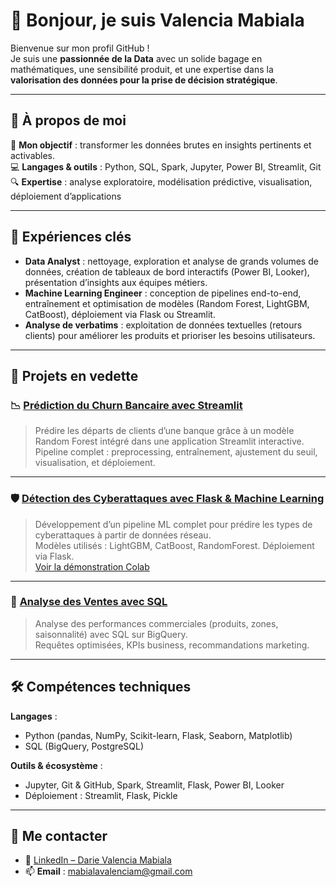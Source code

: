 # 👋 Bonjour, je suis Valencia Mabiala

Bienvenue sur mon profil GitHub !  
Je suis une **passionnée de la Data** avec un solide bagage en mathématiques, une sensibilité produit, et une expertise dans la **valorisation des données pour la prise de décision stratégique**.

---

## 🧠 À propos de moi

🎯 **Mon objectif** : transformer les données brutes en insights pertinents et activables.  
💻 **Langages & outils** : Python, SQL, Spark, Jupyter, Power BI, Streamlit, Git  
🔍 **Expertise** : analyse exploratoire, modélisation prédictive, visualisation, déploiement d’applications

---

## 💼 Expériences clés

- **Data Analyst** : nettoyage, exploration et analyse de grands volumes de données, création de tableaux de bord interactifs (Power BI, Looker), présentation d’insights aux équipes métiers.
- **Machine Learning Engineer** : conception de pipelines end-to-end, entraînement et optimisation de modèles (Random Forest, LightGBM, CatBoost), déploiement via Flask ou Streamlit.
- **Analyse de verbatims** : exploitation de données textuelles (retours clients) pour améliorer les produits et prioriser les besoins utilisateurs.

---

## 📌 Projets en vedette

### 📉 [Prédiction du Churn Bancaire avec Streamlit](https://github.com/mabialavalencia/churn-prediction-streamlit)

> Prédire les départs de clients d’une banque grâce à un modèle Random Forest intégré dans une application Streamlit interactive.  
> Pipeline complet : preprocessing, entraînement, ajustement du seuil, visualisation, et déploiement.

---

### 🛡️ [Détection des Cyberattaques avec Flask & Machine Learning](https://github.com/mabialavalencia/D-tection-des-types-d-attaques-avec-machine-Learning)

> Développement d’un pipeline ML complet pour prédire les types de cyberattaques à partir de données réseau.  
> Modèles utilisés : LightGBM, CatBoost, RandomForest. Déploiement via Flask.  
> [Voir la démonstration Colab](https://colab.research.google.com/drive/1J9m_LSlOOqgPCQqNDJu7qam9U5hsbic7?usp=sharing)

---

### 🧾 [Analyse des Ventes avec SQL](https://github.com/mabialavalencia/Projet1SQLVentes)

> Analyse des performances commerciales (produits, zones, saisonnalité) avec SQL sur BigQuery.  
> Requêtes optimisées, KPIs business, recommandations marketing.

---

## 🛠️ Compétences techniques

**Langages** :  
- Python (pandas, NumPy, Scikit-learn, Flask, Seaborn, Matplotlib)  
- SQL (BigQuery, PostgreSQL)

**Outils & écosystème** :  
- Jupyter, Git & GitHub, Spark, Streamlit, Flask, Power BI, Looker  
- Déploiement : Streamlit, Flask, Pickle

---

## 🤝 Me contacter

- 🔗 [LinkedIn – Darie Valencia Mabiala](https://www.linkedin.com/in/darie-valencia-mabiala)
- 📫 **Email** : mabialavalenciam@gmail.com



